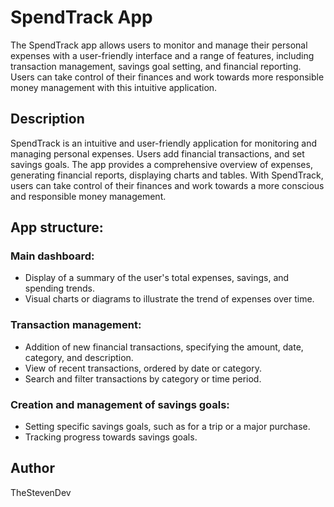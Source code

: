 <html>
<body>
<h1>SpendTrack App</h1>
<p>The SpendTrack app allows users to monitor and manage their personal expenses with a user-friendly interface and a range of features, including transaction management, savings goal setting, and financial reporting. Users can take control of their finances and work towards more responsible money management with this intuitive application.</p>
<h2>Description</h2>
<p>SpendTrack is an intuitive and user-friendly application for monitoring and managing personal expenses. Users add financial transactions, and set savings goals. The app provides a comprehensive overview of expenses, generating financial reports, displaying charts and tables. With SpendTrack, users can take control of their finances and work towards a more conscious and responsible money management.</p>
<h2>App structure:</h2>
<h3>Main dashboard:</h3>
<ul>
	<li>Display of a summary of the user's total expenses, savings, and spending trends.</li>
	<li>Visual charts or diagrams to illustrate the trend of expenses over time.</li>
</ul>
<h3>Transaction management:</h3>
<ul>
	<li>Addition of new financial transactions, specifying the amount, date, category, and description.</li>
	<li>View of recent transactions, ordered by date or category.</li>
	<li>Search and filter transactions by category or time period.</li>
</ul>
<h3>Creation and management of savings goals:</h3>
<ul>
	<li>Setting specific savings goals, such as for a trip or a major purchase.</li>
	<li>Tracking progress towards savings goals.</li>
</ul>
	<h2>Author</h2>
	<p>TheStevenDev</p>
</body>
</html>
